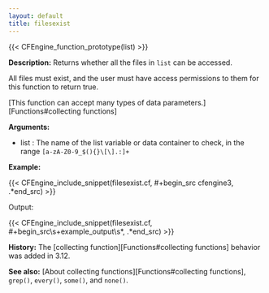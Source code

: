 ```yaml
---
layout: default
title: filesexist
---
```


{{< CFEngine_function_prototype(list) >}}

**Description:** Returns whether all the files in `list` can be accessed.

All files must exist, and the user must have access permissions to them for
this function to return true.

[This function can accept many types of data parameters.][Functions#collecting functions]

**Arguments:**

- list : The name of the list variable or data container to check, in the range
  `[a-zA-Z0-9_$(){}\[\].:]+`

**Example:**

{{< CFEngine_include_snippet(filesexist.cf, #\+begin_src cfengine3, .*end_src) >}}

Output:

{{< CFEngine_include_snippet(filesexist.cf, #\+begin_src\s+example_output\s*, .*end_src) >}}

**History:** The [collecting function][Functions#collecting functions] behavior was added in 3.12.

**See also:** [About collecting functions][Functions#collecting functions], `grep()`, `every()`, `some()`, and `none()`.
